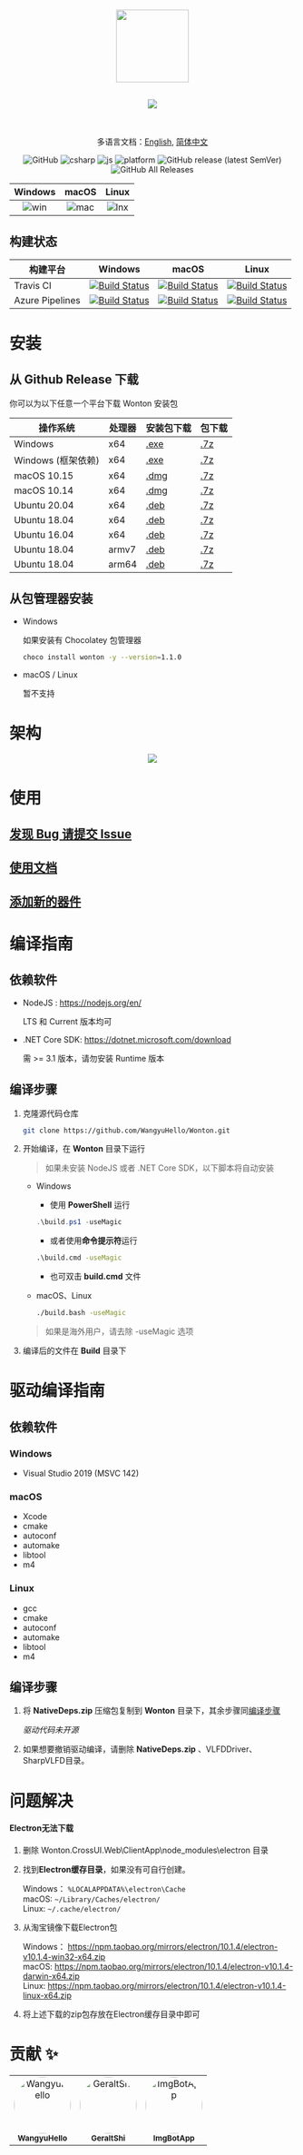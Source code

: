<h1 align="center">
    <img src="./Imgs/chip.svg" width="128"/>
</h1>
<h2 align="center">
    <img src="./Imgs/title.svg" />
</h2>

<br>

<div align="center">

多语言文档：[English](./README.en-US.md), [简体中文](./README.md)

![GitHub](https://img.shields.io/github/license/WangyuHello/Wonton?label=%E8%AE%B8%E5%8F%AF%E8%AF%81&style=flat-square)
![csharp](https://img.shields.io/badge/%E8%AF%AD%E8%A8%80-C%23-orange?style=flat-square)
![js](https://img.shields.io/badge/%E8%AF%AD%E8%A8%80-JavaScript-yellow?style=flat-square)
![platform](https://img.shields.io/badge/%E5%B9%B3%E5%8F%B0-Windows%20|%20macOS%20|%20Linux-blue?style=flat-square)
![GitHub release (latest SemVer)](https://img.shields.io/github/v/release/WangyuHello/Wonton?label=%E5%8F%91%E5%B8%83%E7%89%88%E6%9C%AC&style=flat-square)
![GitHub All Releases](https://img.shields.io/github/downloads/WangyuHello/Wonton/total?label=%E4%B8%8B%E8%BD%BD%E9%87%8F&style=flat-square)

</div>

| Windows | macOS | Linux |
|:------------------------:|:------------------------:|:---------------------------:|
| ![win ](./Imgs/win.png) | ![mac ](./Imgs/mac.png) | ![lnx ](./Imgs/ubuntu.png) |

## 构建状态

| 构建平台        | Windows                                                                                                                                                                                                                              | macOS                                                                                                                                                                                                                              | Linux                                                                                                                                                                                                                              |
|-----------------|--------------------------------------------------------------------------------------------------------------------------------------------------------------------------------------------------------------------------------------|------------------------------------------------------------------------------------------------------------------------------------------------------------------------------------------------------------------------------------|------------------------------------------------------------------------------------------------------------------------------------------------------------------------------------------------------------------------------------|
| Travis CI       | [![Build Status](https://www.travis-ci.org/WangyuHello/Wonton.svg?branch=master)](https://www.travis-ci.org/WangyuHello/Wonton)                                                                                                      | [![Build Status](https://www.travis-ci.org/WangyuHello/Wonton.svg?branch=master)](https://www.travis-ci.org/WangyuHello/Wonton)                                                                                                    | [![Build Status](https://www.travis-ci.org/WangyuHello/Wonton.svg?branch=master)](https://www.travis-ci.org/WangyuHello/Wonton)                                                                                                    |
| Azure Pipelines | [![Build Status](https://dev.azure.com/FudanUniversity/Wonton/_apis/build/status/WangyuHello.Wonton?branchName=master&jobName=Windows)](https://dev.azure.com/FudanUniversity/Wonton/_build/latest?definitionId=1&branchName=master) | [![Build Status](https://dev.azure.com/FudanUniversity/Wonton/_apis/build/status/WangyuHello.Wonton?branchName=master&jobName=macOS)](https://dev.azure.com/FudanUniversity/Wonton/_build/latest?definitionId=1&branchName=master) | [![Build Status](https://dev.azure.com/FudanUniversity/Wonton/_apis/build/status/WangyuHello.Wonton?branchName=master&jobName=Linux20)](https://dev.azure.com/FudanUniversity/Wonton/_build/latest?definitionId=1&branchName=master) |

# 安装

## 从 Github Release 下载

你可以为以下任意一个平台下载 Wonton 安装包

| 操作系统             | 处理器  | 安装包下载                 |  包下载                       |
| --------------------|--------| --------------------------|-------------------------------|
| Windows             |  x64   | [.exe][rl-windows]        |  [.7z][rl-pkg-windows]        |
| Windows (框架依赖)   |  x64   | [.exe][rl-windows-fxdep]  |  [.7z][rl-pkg-windows-fxdep]  |
| macOS 10.15         |  x64   | [.dmg][rl-macos15]        |  [.7z][rl-pkg-macos15]        |
| macOS 10.14         |  x64   | [.dmg][rl-macos14]        |  [.7z][rl-pkg-macos14]        |
| Ubuntu 20.04        |  x64   | [.deb][rl-ubuntu20]       |  [.7z][rl-pkg-ubuntu20]       |
| Ubuntu 18.04        |  x64   | [.deb][rl-ubuntu18]       |  [.7z][rl-pkg-ubuntu18]       |
| Ubuntu 16.04        |  x64   | [.deb][rl-ubuntu16]       |  [.7z][rl-pkg-ubuntu16]       |
| Ubuntu 18.04        |  armv7 | [.deb][rl-ubuntu18-arm]   |  [.7z][rl-pkg-ubuntu18-arm]   |
| Ubuntu 18.04        |  arm64 | [.deb][rl-ubuntu18-arm64] |  [.7z][rl-pkg-ubuntu18-arm64] |

[rl-windows]: https://github.com/WangyuHello/Wonton/releases/download/v1.1.0/Wonton-1.1.0-win-setup.exe
[rl-windows-fxdep]: https://github.com/WangyuHello/Wonton/releases/download/v1.1.0/Wonton-1.1.0-win-fxdependent-setup.exe
[rl-ubuntu20]: https://github.com/WangyuHello/Wonton/releases/download/v1.1.0/Wonton-1.1.0-linux-amd64-ubuntu-20.04.deb
[rl-ubuntu18]: https://github.com/WangyuHello/Wonton/releases/download/v1.1.0/Wonton-1.1.0-linux-amd64-ubuntu-18.04.deb
[rl-ubuntu16]: https://github.com/WangyuHello/Wonton/releases/download/v1.1.0/Wonton-1.1.0-linux-amd64-ubuntu-16.04.deb
[rl-macos14]: https://github.com/WangyuHello/Wonton/releases/download/v1.1.0/Wonton-1.1.0-mac-10.14.dmg
[rl-macos15]: https://github.com/WangyuHello/Wonton/releases/download/v1.1.0/Wonton-1.1.0-mac-10.15.dmg
[rl-ubuntu18-arm]: https://github.com/WangyuHello/Wonton/releases/download/v1.1.0/Wonton-1.1.0-linux-armv7l.deb
[rl-ubuntu18-arm64]: https://github.com/WangyuHello/Wonton/releases/download/v1.1.0/Wonton-1.1.0-linux-arm64.deb

[rl-pkg-windows]: https://github.com/WangyuHello/Wonton/releases/download/v1.1.0/Wonton-1.1.0-win-x64.7z
[rl-pkg-windows-fxdep]: https://github.com/WangyuHello/Wonton/releases/download/v1.1.0/Wonton-1.1.0-win-x64-fxdependent.7z
[rl-pkg-ubuntu20]: https://github.com/WangyuHello/Wonton/releases/download/v1.1.0/Wonton-1.1.0-linux-amd64-ubuntu-20.04.7z
[rl-pkg-ubuntu18]: https://github.com/WangyuHello/Wonton/releases/download/v1.1.0/Wonton-1.1.0-linux-amd64-ubuntu-18.04.7z
[rl-pkg-ubuntu16]: https://github.com/WangyuHello/Wonton/releases/download/v1.1.0/Wonton-1.1.0-linux-amd64-ubuntu-16.04.7z
[rl-pkg-macos14]: https://github.com/WangyuHello/Wonton/releases/download/v1.1.0/Wonton-1.1.0-mac-10.14.7z
[rl-pkg-macos15]: https://github.com/WangyuHello/Wonton/releases/download/v1.1.0/Wonton-1.1.0-mac-10.15.7z
[rl-pkg-ubuntu18-arm]: https://github.com/WangyuHello/Wonton/releases/download/v1.1.0/Wonton-1.1.0-linux-armv7l.7z
[rl-pkg-ubuntu18-arm64]: https://github.com/WangyuHello/Wonton/releases/download/v1.1.0/Wonton-1.1.0-linux-arm64.7z

## 从包管理器安装

- Windows

    如果安装有 Chocolatey 包管理器

    ```bash
    choco install wonton -y --version=1.1.0
    ```
- macOS / Linux

    暂不支持

# 架构

<div align="center">
    <img src="./Imgs/Wonton.svg" />
</div>

# 使用

## [发现 Bug 请提交 Issue](https://github.com/WangyuHello/Wonton/issues)
## [使用文档](https://github.com/WangyuHello/Wonton/wiki/%E8%BD%AF%E4%BB%B6%E4%BD%BF%E7%94%A8%E7%AE%80%E4%BB%8B)
## [添加新的器件](https://github.com/WangyuHello/Wonton/wiki/%E5%A6%82%E4%BD%95%E6%B7%BB%E5%8A%A0%E6%96%B0%E7%9A%84%E5%99%A8%E4%BB%B6)

# 编译指南

## 依赖软件

- NodeJS : https://nodejs.org/en/

    LTS 和 Current 版本均可

- .NET Core SDK: https://dotnet.microsoft.com/download
        
    需 >= 3.1 版本，请勿安装 Runtime 版本

## 编译步骤

1. 克隆源代码仓库

    ```bash
    git clone https://github.com/WangyuHello/Wonton.git
    ```

2. 开始编译，在 **Wonton** 目录下运行

    > 如果未安装 NodeJS 或者 .NET Core SDK，以下脚本将自动安装

    - Windows
        - 使用 **PowerShell** 运行
        ```powershell
        .\build.ps1 -useMagic
        ```
        
        - 或者使用**命令提示符**运行
        ```cmd
        .\build.cmd -useMagic
        ```
        
        - 也可双击 **build.cmd** 文件

    - macOS、Linux
        ```bash
        ./build.bash -useMagic
        ```

    > 如果是海外用户，请去除 -useMagic 选项

3. 编译后的文件在 **Build** 目录下

# 驱动编译指南

## 依赖软件

### Windows

- Visual Studio 2019 (MSVC 142)

### macOS

- Xcode
- cmake
- autoconf
- automake
- libtool
- m4

### Linux

- gcc
- cmake
- autoconf
- automake
- libtool
- m4

## 编译步骤

1. 将 **NativeDeps.zip** 压缩包复制到 **Wonton** 目录下，其余步骤同[编译步骤](##编译步骤)

    *驱动代码未开源*

2. 如果想要撤销驱动编译，请删除 **NativeDeps.zip** 、VLFDDriver、SharpVLFD目录。

# 问题解决

#### Electron无法下载

1. 删除 Wonton.CrossUI.Web\ClientApp\node_modules\electron 目录

2. 找到**Electron缓存目录**，如果没有可自行创建。

    Windows： ```%LOCALAPPDATA%\electron\Cache``` <br>
    macOS:  ```~/Library/Caches/electron/``` <br>
    Linux: ```~/.cache/electron/```

3. 从淘宝镜像下载Electron包

    Windows： https://npm.taobao.org/mirrors/electron/10.1.4/electron-v10.1.4-win32-x64.zip <br>
    macOS:    https://npm.taobao.org/mirrors/electron/10.1.4/electron-v10.1.4-darwin-x64.zip <br>
    Linux:    https://npm.taobao.org/mirrors/electron/10.1.4/electron-v10.1.4-linux-x64.zip


4. 将上述下载的zip包存放在Electron缓存目录中即可

# 贡献 ✨

<table>
    <tr>
        <td align="center"><a href="https://github.com/WangyuHello"><img src="https://avatars2.githubusercontent.com/u/16507233?v=4" width="100px;" alt="WangyuHello" style="border-radius:50%;"/><br /><sub><b>WangyuHello</b></sub></a></td>
        <td align="center"><a href="https://github.com/GeraltShi"><img src="https://avatars0.githubusercontent.com/u/25215492?v=4" width="100px;" alt="GeraltShi" style="border-radius:50%;"/><br /><sub><b>GeraltShi</b></sub></a></td>
        <td align="center"><a href="https://github.com/ImgBotApp"><img src="https://avatars1.githubusercontent.com/u/31427850?v=4" width="100px;" alt="ImgBotApp" style="border-radius:50%;"/><br /><sub><b>ImgBotApp</b></sub></a></td>
    </tr>
</table>

<!-- https://api.github.com/repos/WangyuHello/Wonton/contributors?page=1&per_page=100 -->
